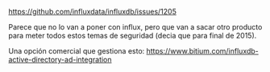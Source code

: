 https://github.com/influxdata/influxdb/issues/1205

Parece que no lo van a poner con influx, pero que van a sacar otro producto para meter todos estos temas de seguridad (decia que para final de 2015).

Una opción comercial que gestiona esto: https://www.bitium.com/influxdb-active-directory-ad-integration
